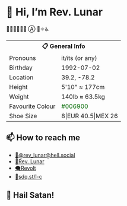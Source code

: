 # 🙋 Hi, I’m Rev. Lunar
🏳️‍🌈🏳️‍⚧️🏴‍☠️ Ⓐ 🧘⚛️♿

<table cellspacing="3" cellpadding="3" style="margin-left:auto; margin-right:auto;">
  <tbody>
    <tr>
      <th colspan="2">📋 General Info</td>
    </tr>
    <tr>
      <td>Pronouns</td>
      <td>it/its (or any)</td>
    </tr>
    <tr>
      <td>Birthday</td>
      <td>1992-07-02</td>
    </tr>
    <tr>
      <td>Location</td>
      <td>39.2, -78.2</td>
    </tr>
    <tr>
      <td>Height</td>
      <td>5'10" ≈ 177cm</td>
    </tr>
    <tr>
      <td>Weight</td>
      <td>140lb ≈ 63.5kg</td>
    </tr>
    <tr>
      <td>Favourite Colour</td>
      <td><span style="color:#006900;" id="favourite_colour">#006900</span></td>
    </tr>
    <tr>
      <td>Shoe Size</td>
      <td>8|EUR 40.5|MEX 26</td>
    </tr>
  </tbody>
</table>

## 📫 How to reach me
- [🦣](https://hell.social/@rev_lunar "hell.social")<a href="https://hell.social/@rev_lunar" target="_blank" title="Mastodon" rel="me">@rev_lunar‍@hell.social</a>
- [🧱Rev. Lunar](https://sdq.st/lunar "Sidequest")
- [🗨️Revolt](https://rvlt.gg/QwvVQrEA "Lunatics")
- [🔗sdq.st/l-c](https://sdq.st/l-c "Contact Me Website")

## 🤘 Hail Satan!
